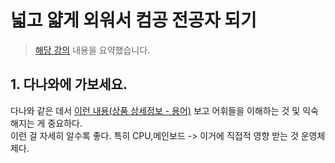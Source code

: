 # 넓고 얇게 외워서 컴공 전공자 되기
> [해당 강의](https://www.inflearn.com/course/%EB%84%93%EA%B3%A0%EC%96%95%EA%B2%8C-%EC%BB%B4%EA%B3%B5-%EC%A0%84%EA%B3%B5%EC%9E%90) 내용을 요약했습니다. 

## 1. 다나와에 가보세요.
다나와 같은 데서 [이런 내용(상품 상세정보 - 용어)](https://prod.danawa.com/info/?pcode=17200724&cate=112756#bookmark_product_information) 보고 어휘들을 이해하는 것 및 익숙해지는 게 중요하다. <br>
이런 걸 자세히 알수록 좋다. 특히 CPU,메인보드 -> 이거에 직접적 영향 받는 것 운영체제다.
<br>
